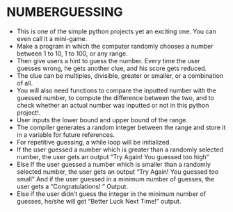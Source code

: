 # NUMBERGUESSING
* This is one of the simple python projects yet an exciting one. You can even call it a mini-game. 
* Make a program in which the computer randomly chooses a number between 1 to 10, 1 to 100, or any range. 
* Then give users a hint to guess the number. Every time the user guesses wrong, he gets another clue, and his score gets reduced. 
* The clue can be multiples, divisible, greater or smaller, or a combination of all.
* You will also need functions to compare the inputted number with the guessed number, to compute the difference between the two, and to check whether an actual number was inputted or not in this python project!.
* User inputs the lower bound and upper bound of the range.
* The compiler generates a random integer between the range and store it in a variable for future references.
* For repetitive guessing, a while loop will be initialized.
* If the user guessed a number which is greater than a randomly selected number, the user gets an output “Try Again! You guessed too high“
* Else If the user guessed a number which is smaller than a randomly selected number, the user gets an output “Try Again! You guessed too small”
And if the user guessed in a minimum number of guesses, the user gets a “Congratulations! ” Output.
* Else if the user didn’t guess the integer in the minimum number of guesses, he/she will get “Better Luck Next Time!” output.

